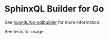 # SphinxQL Builder for Go

See [huandu/go-sqlbuilder](https://github.com/huandu/go-sqlbuilder) for more information.

See tests for usage.
